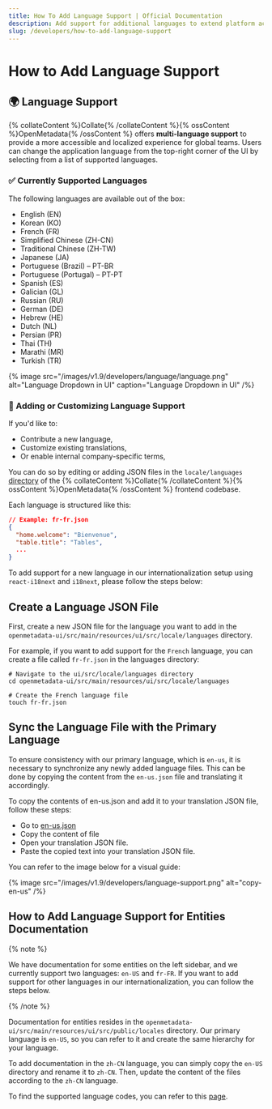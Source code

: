 ```yaml
---
title: How To Add Language Support | Official Documentation
description: Add support for additional languages to extend platform accessibility and usability across global teams.
slug: /developers/how-to-add-language-support
---
```


# How to Add Language Support

## 🌍 Language Support

{% collateContent %}Collate{% /collateContent %}{% ossContent %}OpenMetadata{% /ossContent %} offers **multi-language support** to provide a more accessible and localized experience for global teams. Users can change the application language from the top-right corner of the UI by selecting from a list of supported languages.

### ✅ Currently Supported Languages

The following languages are available out of the box:

- English (EN)
- Korean (KO)
- French (FR)
- Simplified Chinese (ZH-CN)
- Traditional Chinese (ZH-TW)
- Japanese (JA)
- Portuguese (Brazil) – PT-BR
- Portuguese (Portugal) – PT-PT
- Spanish (ES)
- Galician (GL)
- Russian (RU)
- German (DE)
- Hebrew (HE)
- Dutch (NL)
- Persian (PR)
- Thai (TH)
- Marathi (MR)
- Turkish (TR)

{% image
src="/images/v1.9/developers/language/language.png"
alt="Language Dropdown in UI"
caption="Language Dropdown in UI"
/%}

### 📁 Adding or Customizing Language Support

If you'd like to:

- Contribute a new language,
- Customize existing translations,
- Or enable internal company-specific terms,

You can do so by editing or adding JSON files in the `locale/languages` [directory](https://github.com/open-metadata/OpenMetadata/tree/main/openmetadata-ui/src/main/resources/ui/src/locale/languages) of the {% collateContent %}Collate{% /collateContent %}{% ossContent %}OpenMetadata{% /ossContent %} frontend codebase.

Each language is structured like this:

```json
// Example: fr-fr.json
{
  "home.welcome": "Bienvenue",
  "table.title": "Tables",
  ...
}
```

To add support for a new language in our internationalization setup using `react-i18next` and `i18next`, please follow the steps below:

## Create a Language JSON File

First, create a new JSON file for the language you want to add in the `openmetadata-ui/src/main/resources/ui/src/locale/languages` directory.

For example, if you want to add support for the `French` language, you can create a file called `fr-fr.json` in the languages directory:

```shell
# Navigate to the ui/src/locale/languages directory
cd openmetadata-ui/src/main/resources/ui/src/locale/languages

# Create the French language file
touch fr-fr.json

```

## Sync the Language File with the Primary Language

To ensure consistency with our primary language, which is `en-us`, it is necessary to synchronize any newly added language files. This can be done by copying the content from the `en-us.json` file and translating it accordingly.

To copy the contents of en-us.json and add it to your translation JSON file, follow these steps:

- Go to [en-us.json](https://github.com/open-metadata/OpenMetadata/blob/main/openmetadata-ui/src/main/resources/ui/src/locale/languages/en-us.json)
- Copy the content of file
- Open your translation JSON file.
- Paste the copied text into your translation JSON file.

You can refer to the image below for a visual guide:

{% image
src="/images/v1.9/developers/language-support.png"
alt="copy-en-us"
/%}


## How to Add Language Support for Entities Documentation

{% note %}

We have documentation for some entities on the left sidebar, and we currently support two languages: `en-US` and `fr-FR`. If you want to add support for other languages in our internationalization, you can follow the steps below.

{% /note %}

Documentation for entities resides in the `openmetadata-ui/src/main/resources/ui/src/public/locales` directory. Our primary language is `en-US`, so you can refer to it and create the same hierarchy for your language.

To add documentation in the `zh-CN` language, you can simply copy the `en-US` directory and rename it to `zh-CN`. Then, update the content of the files according to the `zh-CN` language.

To find the supported language codes, you can refer to this [page](https://github.com/open-metadata/OpenMetadata/blob/main/openmetadata-ui/src/main/resources/ui/src/utils/i18next/i18nextUtil.ts#L27-38).